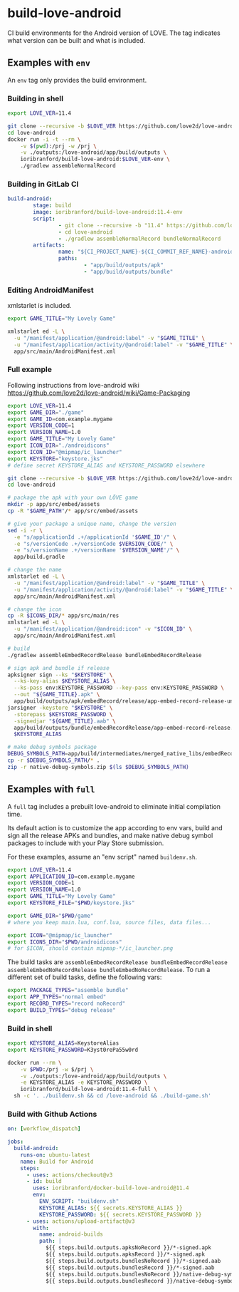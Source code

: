 # build-love-android
CI build environments for the Android version of LOVE. The tag indicates what version can be built and what is included.

## Examples with `env`

An `env` tag only provides the build environment.

### Building in shell
```bash
export LOVE_VER=11.4

git clone --recursive -b $LOVE_VER https://github.com/love2d/love-android
cd love-android
docker run -i -t --rm \
	-v $(pwd):/prj -w /prj \
	-v ./outputs:/love-android/app/build/outputs \
	ioribranford/build-love-android:$LOVE_VER-env \
	./gradlew assembleNormalRecord
```

### Building in GitLab CI
```yaml
build-android:
        stage: build
        image: ioribranford/build-love-android:11.4-env
        script:
                - git clone --recursive -b "11.4" https://github.com/love2d/love-android
                - cd love-android
                - ./gradlew assembleNormalRecord bundleNormalRecord
        artifacts:
                name: "${CI_PROJECT_NAME}-${CI_COMMIT_REF_NAME}-android"
                paths:
                        - "app/build/outputs/apk"
                        - "app/build/outputs/bundle"
```

### Editing AndroidManifest
xmlstarlet is included.
```bash
export GAME_TITLE="My Lovely Game"

xmlstarlet ed -L \
  -u "/manifest/application/@android:label" -v "$GAME_TITLE" \
  -u "/manifest/application/activity/@android:label" -v "$GAME_TITLE" \
  app/src/main/AndroidManifest.xml
```

### Full example
Following instructions from love-android wiki https://github.com/love2d/love-android/wiki/Game-Packaging
```bash
export LOVE_VER=11.4
export GAME_DIR="./game"
export GAME_ID=com.example.mygame
export VERSION_CODE=1
export VERSION_NAME=1.0
export GAME_TITLE="My Lovely Game"
export ICON_DIR="./androidicons"
export ICON_ID="@mipmap/ic_launcher"
export KEYSTORE="keystore.jks"
# define secret KEYSTORE_ALIAS and KEYSTORE_PASSWORD elsewhere

git clone --recursive -b $LOVE_VER https://github.com/love2d/love-android
cd love-android

# package the apk with your own LÖVE game
mkdir -p app/src/embed/assets
cp -R "$GAME_PATH"/* app/src/embed/assets

# give your package a unique name, change the version
sed -i -r \
  -e "s/applicationId .+/applicationId '$GAME_ID'/" \
  -e "s/versionCode .+/versionCode $VERSION_CODE/" \
  -e "s/versionName .+/versionName '$VERSION_NAME'/" \
  app/build.gradle

# change the name
xmlstarlet ed -L \
  -u "/manifest/application/@android:label" -v "$GAME_TITLE" \
  -u "/manifest/application/activity/@android:label" -v "$GAME_TITLE" \
  app/src/main/AndroidManifest.xml

# change the icon
cp -R $ICONS_DIR/* app/src/main/res
xmlstarlet ed -L \
  -u "/manifest/application/@android:icon" -v "$ICON_ID" \
  app/src/main/AndroidManifest.xml

# build
./gradlew assembleEmbedRecordRelease bundleEmbedRecordRelease

# sign apk and bundle if release
apksigner sign --ks "$KEYSTORE" \
  --ks-key-alias $KEYSTORE_ALIAS \
  --ks-pass env:KEYSTORE_PASSWORD --key-pass env:KEYSTORE_PASSWORD \
  --out "${GAME_TITLE}.apk" \
  app/build/outputs/apk/embedRecord/release/app-embed-record-release-unsigned.apk
jarsigner -keystore "$KEYSTORE" \
  -storepass $KEYSTORE_PASSWORD \
  -signedjar "${GAME_TITLE}.aab" \
  app/build/outputs/bundle/embedRecordRelease/app-embed-record-release.aab \
  $KEYSTORE_ALIAS

# make debug symbols package
DEBUG_SYMBOLS_PATH=app/build/intermediates/merged_native_libs/embedRecordRelease/out/lib/
cp -r $DEBUG_SYMBOLS_PATH/* .
zip -r native-debug-symbols.zip $(ls $DEBUG_SYMBOLS_PATH)
```

## Examples with `full`

A `full` tag includes a prebuilt love-android to eliminate initial compilation time.

Its default action is to customize the app according to env vars, build and sign all the release APKs and bundles, and make native debug symbol packages to include with your Play Store submission.

For these examples, assume an "env script" named `buildenv.sh`.

```bash
export LOVE_VER=11.4
export APPLICATION_ID=com.example.mygame
export VERSION_CODE=1
export VERSION_NAME=1.0
export GAME_TITLE="My Lovely Game"
export KEYSTORE_FILE="$PWD/keystore.jks"

export GAME_DIR="$PWD/game"
# where you keep main.lua, conf.lua, source files, data files...

export ICON="@mipmap/ic_launcher"
export ICONS_DIR="$PWD/androidicons"
# for $ICON, should contain mipmap-*/ic_launcher.png
```

The build tasks are `assembleEmbedRecordRelease bundleEmbedRecordRelease assembleEmbedNoRecordRelease bundleEmbedNoRecordRelease`. To run a different set of build tasks, define the following vars:
```bash
export PACKAGE_TYPES="assemble bundle"
export APP_TYPES="normal embed"
export RECORD_TYPES="record noRecord"
export BUILD_TYPES="debug release"
```

### Build in shell

```bash
export KEYSTORE_ALIAS=KeystoreAlias
export KEYSTORE_PASSWORD=K3yst0rePa55w0rd

docker run --rm \
	-v $PWD:/prj -w $/prj \
	-v ./outputs:/love-android/app/build/outputs \
	-e KEYSTORE_ALIAS -e KEYSTORE_PASSWORD \
	ioribranford/build-love-android:11.4-full \
  sh -c '. ./buildenv.sh && cd /love-android && ./build-game.sh'
```

### Build with Github Actions

```yaml
on: [workflow_dispatch]

jobs:
  build-android:
    runs-on: ubuntu-latest
    name: Build for Android
    steps:
      - uses: actions/checkout@v3
      - id: build
        uses: ioribranford/docker-build-love-android@11.4
        env:
          ENV_SCRIPT: "buildenv.sh"
          KEYSTORE_ALIAS: ${{ secrets.KEYSTORE_ALIAS }}
          KEYSTORE_PASSWORD: ${{ secrets.KEYSTORE_PASSWORD }}
      - uses: actions/upload-artifact@v3
        with:
          name: android-builds
          path: |
            ${{ steps.build.outputs.apksNoRecord }}/*-signed.apk
            ${{ steps.build.outputs.apksRecord }}/*-signed.apk
            ${{ steps.build.outputs.bundlesNoRecord }}/*-signed.aab
            ${{ steps.build.outputs.bundlesRecord }}/*-signed.aab
            ${{ steps.build.outputs.bundlesNoRecord }}/native-debug-symbols.zip
            ${{ steps.build.outputs.bundlesRecord }}/native-debug-symbols.zip
```
